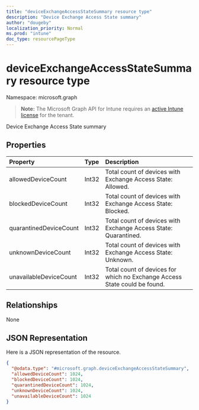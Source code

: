 ```yaml
---
title: "deviceExchangeAccessStateSummary resource type"
description: "Device Exchange Access State summary"
author: "dougeby"
localization_priority: Normal
ms.prod: "intune"
doc_type: resourcePageType
---
```


# deviceExchangeAccessStateSummary resource type

Namespace: microsoft.graph

> **Note:** The Microsoft Graph API for Intune requires an [active Intune license](https://go.microsoft.com/fwlink/?linkid=839381) for the tenant.

Device Exchange Access State summary

## Properties
|Property|Type|Description|
|:---|:---|:---|
|allowedDeviceCount|Int32|Total count of devices with Exchange Access State: Allowed.|
|blockedDeviceCount|Int32|Total count of devices with Exchange Access State: Blocked.|
|quarantinedDeviceCount|Int32|Total count of devices with Exchange Access State: Quarantined.|
|unknownDeviceCount|Int32|Total count of devices with Exchange Access State: Unknown.|
|unavailableDeviceCount|Int32|Total count of devices for which no Exchange Access State could be found.|

## Relationships
None

## JSON Representation
Here is a JSON representation of the resource.
<!-- {
  "blockType": "resource",
  "@odata.type": "microsoft.graph.deviceExchangeAccessStateSummary"
}
-->
``` json
{
  "@odata.type": "#microsoft.graph.deviceExchangeAccessStateSummary",
  "allowedDeviceCount": 1024,
  "blockedDeviceCount": 1024,
  "quarantinedDeviceCount": 1024,
  "unknownDeviceCount": 1024,
  "unavailableDeviceCount": 1024
}
```









